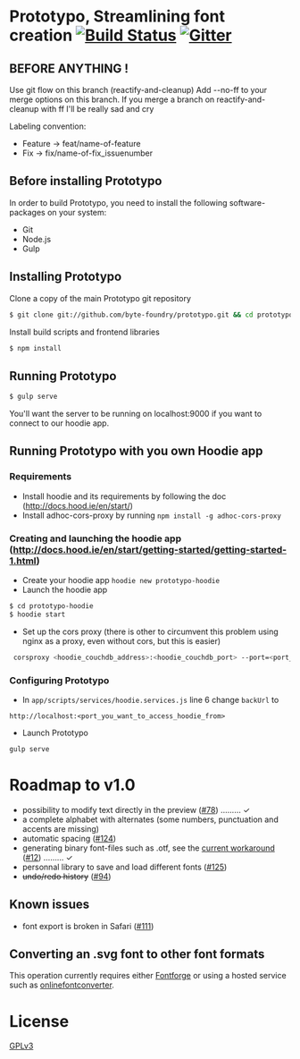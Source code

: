 Prototypo, Streamlining font creation [![Build Status](https://travis-ci.org/byte-foundry/prototypo.svg?branch=master)](https://travis-ci.org/byte-foundry/prototypo) [![Gitter](https://badges.gitter.im/Join%20Chat.svg)](https://gitter.im/byte-foundry/prototypo?utm_source=badge&utm_medium=badge&utm_campaign=pr-badge)
=====================================

BEFORE ANYTHING !
-----------------
Use git flow on this branch (reactify-and-cleanup)
Add --no-ff to your merge options on this branch.
If you merge a branch on reactify-and-cleanup with ff I'll be really sad and cry

Labeling convention:
- Feature -> feat/name-of-feature
- Fix -> fix/name-of-fix_issuenumber

Before installing Prototypo
---------------------------

In order to build Prototypo, you need to install the following software-packages on your system:
- Git
- Node.js
- Gulp

Installing Prototypo
--------------------

Clone a copy of the main Prototypo git repository

```bash
$ git clone git://github.com/byte-foundry/prototypo.git && cd prototypo
```

Install build scripts and frontend libraries

```bash
$ npm install
```

Running Prototypo
-----------------

```bash
$ gulp serve
```

You'll want the server to be running on localhost:9000 if you want to connect to our hoodie app.

Running Prototypo with you own Hoodie app
-----------------------------------------

### Requirements
* Install hoodie and its requirements by following the doc (http://docs.hood.ie/en/start/)
* Install adhoc-cors-proxy by running `npm install -g adhoc-cors-proxy`

### Creating and launching the hoodie app (http://docs.hood.ie/en/start/getting-started/getting-started-1.html)
* Create your hoodie app `hoodie new prototypo-hoodie`
* Launch the hoodie app
```bash
$ cd prototypo-hoodie
$ hoodie start
```
* Set up the cors proxy (there is other to circumvent this problem using nginx as a proxy, even without cors, but this is easier)
```bash
 corsproxy <hoodie_couchdb_address>:<hoodie_couchdb_port> --port=<port_you_want_to_access_hoodie_from> --origin=http://localhost:<port_of_prototypo> --credentials
 ```

### Configuring Prototypo
* In `app/scripts/services/hoodie.services.js` line 6 change `backUrl` to
```
http://localhost:<port_you_want_to_access_hoodie_from>
```
* Launch Prototypo
```bash
gulp serve
```

Roadmap to v1.0
===============

- possibility to modify text directly in the preview ([#78](../../issues/78)) ……… ✓
- a complete alphabet with alternates (some numbers, punctuation and accents are missing)
- automatic spacing ([#124](../../issues/124))
- generating binary font-files such as .otf, see the [current workaround](#converting-an-svg-font-to-other-font-formats) ([#12](../../issues/12)) ……… ✓
- personnal library to save and load different fonts ([#125](../../issues/125))
- <del>undo/redo history</del> ([#94](../../issues/94))

Known issues
------------

- font export is broken in Safari ([#111](../../issues/111))


Converting an .svg font to other font formats
---------------------------------------------

This operation currently requires either [Fontforge](http://fontforge.github.io/en-US/) or using a hosted service such as [onlinefontconverter](http://onlinefontconverter.com).

License
=======

[GPLv3](GPL-LICENSE.txt)
